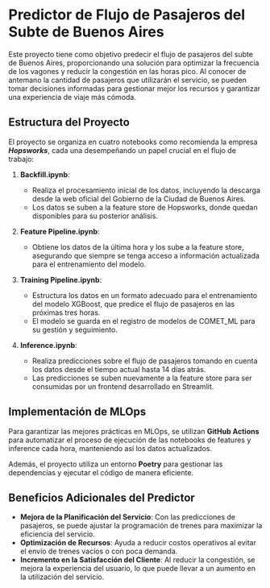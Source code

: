 # Predictor de Flujo de Pasajeros del Subte de Buenos Aires

Este proyecto tiene como objetivo predecir el flujo de pasajeros del subte de Buenos Aires, proporcionando una solución para optimizar la frecuencia de los vagones y reducir la congestión en las horas pico. Al conocer de antemano la cantidad de pasajeros que utilizarán el servicio, se pueden tomar decisiones informadas para gestionar mejor los recursos y garantizar una experiencia de viaje más cómoda.

## Estructura del Proyecto

El proyecto se organiza en cuatro notebooks como recomienda la empresa ***Hopsworks***, cada una desempeñando un papel crucial en el flujo de trabajo:

1. **Backfill.ipynb**: 
   - Realiza el procesamiento inicial de los datos, incluyendo la descarga desde la web oficial del Gobierno de la Ciudad de Buenos Aires.
   - Los datos se suben a la feature store de Hopsworks, donde quedan disponibles para su posterior análisis.

2. **Feature Pipeline.ipynb**: 
   - Obtiene los datos de la última hora y los sube a la feature store, asegurando que siempre se tenga acceso a información actualizada para el entrenamiento del modelo.

3. **Training Pipeline.ipynb**: 
   - Estructura los datos en un formato adecuado para el entrenamiento del modelo XGBoost, que predice el flujo de pasajeros en las próximas tres horas.
   - El modelo se guarda en el registro de modelos de COMET_ML para su gestión y seguimiento.

4. **Inference.ipynb**: 
   - Realiza predicciones sobre el flujo de pasajeros tomando en cuenta los datos desde el tiempo actual hasta 14 días atrás.
   - Las predicciones se suben nuevamente a la feature store para ser consumidas por un frontend desarrollado en Streamlit.

## Implementación de MLOps

Para garantizar las mejores prácticas en MLOps, se utilizan **GitHub Actions** para automatizar el proceso de ejecución de las notebooks de features y inference cada hora, manteniendo así los datos actualizados. 

Además, el proyecto utiliza un entorno **Poetry** para gestionar las dependencias y ejecutar el código de manera eficiente.

## Beneficios Adicionales del Predictor

- **Mejora de la Planificación del Servicio**: Con las predicciones de pasajeros, se puede ajustar la programación de trenes para maximizar la eficiencia del servicio.
- **Optimización de Recursos**: Ayuda a reducir costos operativos al evitar el envío de trenes vacíos o con poca demanda.
- **Incremento en la Satisfacción del Cliente**: Al reducir la congestión, se mejora la experiencia del usuario, lo que puede llevar a un aumento en la utilización del servicio.
